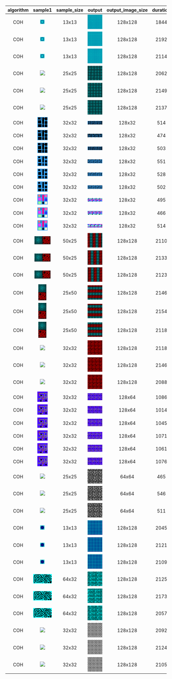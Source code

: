 | algorithm | sample1 | sample_size | output | output_image_size | duration | seed | algorithm_parameters |
|:----:|:----:|:----:|:----:|:----:|:----:|:----:|:----:|
|COH|<img src="Samples/ball.png">|13x13|<img src="ExperimentsCOH1/Output/ball1.png">|128x128|1844|42|neighborhood=3, K=1|
|COH|<img src="Samples/ball.png">|13x13|<img src="ExperimentsCOH1/Output/ball2.png">|128x128|2192|42|neighborhood=4, K=1|
|COH|<img src="Samples/ball.png">|13x13|<img src="ExperimentsCOH1/Output/ball3.png">|128x128|2114|42|neighborhood=5, K=1|
|COH|<img src="Samples/bluehalls.png">|25x25|<img src="ExperimentsCOH1/Output/bluehalls1.png">|128x128|2062|42|neighborhood=1, K=1|
|COH|<img src="Samples/bluehalls.png">|25x25|<img src="ExperimentsCOH1/Output/bluehalls2.png">|128x128|2149|42|neighborhood=2, K=1|
|COH|<img src="Samples/bluehalls.png">|25x25|<img src="ExperimentsCOH1/Output/bluehalls3.png">|128x128|2137|42|neighborhood=3, K=1|
|COH|<img src="Samples/city.png">|32x32|<img src="ExperimentsCOH1/Output/city1.png">|128x32|514|42|neighborhood=3, K=1|
|COH|<img src="Samples/city.png">|32x32|<img src="ExperimentsCOH1/Output/city2.png">|128x32|474|42|neighborhood=4, K=1|
|COH|<img src="Samples/city.png">|32x32|<img src="ExperimentsCOH1/Output/city3.png">|128x32|503|42|neighborhood=5, K=1|
|COH|<img src="Samples/city2.png">|32x32|<img src="ExperimentsCOH1/Output/cityb1.png">|128x32|551|42|neighborhood=3, K=1|
|COH|<img src="Samples/city2.png">|32x32|<img src="ExperimentsCOH1/Output/cityb2.png">|128x32|528|42|neighborhood=4, K=1|
|COH|<img src="Samples/city2.png">|32x32|<img src="ExperimentsCOH1/Output/cityb3.png">|128x32|502|42|neighborhood=5, K=1|
|COH|<img src="Samples/city3.png">|32x32|<img src="ExperimentsCOH1/Output/cityc1.png">|128x32|495|42|neighborhood=3, K=1|
|COH|<img src="Samples/city3.png">|32x32|<img src="ExperimentsCOH1/Output/cityc2.png">|128x32|466|42|neighborhood=4, K=1|
|COH|<img src="Samples/city3.png">|32x32|<img src="ExperimentsCOH1/Output/cityc3.png">|128x32|514|42|neighborhood=5, K=1|
|COH|<img src="Samples/halls_and_foam.png">|50x25|<img src="ExperimentsCOH1/Output/halls_and_foam1.png">|128x128|2110|42|neighborhood=1, K=1|
|COH|<img src="Samples/halls_and_foam.png">|50x25|<img src="ExperimentsCOH1/Output/halls_and_foam2.png">|128x128|2133|42|neighborhood=2, K=1|
|COH|<img src="Samples/halls_and_foam.png">|50x25|<img src="ExperimentsCOH1/Output/halls_and_foam3.png">|128x128|2123|42|neighborhood=3, K=1|
|COH|<img src="Samples/halls_and_foam_v.png">|25x50|<img src="ExperimentsCOH1/Output/halls_and_foam_v1.png">|128x128|2146|42|neighborhood=1, K=1|
|COH|<img src="Samples/halls_and_foam_v.png">|25x50|<img src="ExperimentsCOH1/Output/halls_and_foam_v2.png">|128x128|2154|42|neighborhood=2, K=1|
|COH|<img src="Samples/halls_and_foam_v.png">|25x50|<img src="ExperimentsCOH1/Output/halls_and_foam_v3.png">|128x128|2118|42|neighborhood=3, K=1|
|COH|<img src="Samples/redfoam.png">|32x32|<img src="ExperimentsCOH1/Output/redfoam1.png">|128x128|2118|42|neighborhood=1, K=1|
|COH|<img src="Samples/redfoam.png">|32x32|<img src="ExperimentsCOH1/Output/redfoam2.png">|128x128|2146|42|neighborhood=2, K=1|
|COH|<img src="Samples/redfoam.png">|32x32|<img src="ExperimentsCOH1/Output/redfoam3.png">|128x128|2088|42|neighborhood=3, K=1|
|COH|<img src="Samples/sgraph.png">|32x32|<img src="ExperimentsCOH1/Output/sgraph1.png">|128x64|1086|42|neighborhood=1, K=1|
|COH|<img src="Samples/sgraph.png">|32x32|<img src="ExperimentsCOH1/Output/sgraph2.png">|128x64|1014|42|neighborhood=2, K=1|
|COH|<img src="Samples/sgraph.png">|32x32|<img src="ExperimentsCOH1/Output/sgraph3.png">|128x64|1045|42|neighborhood=3, K=1|
|COH|<img src="Samples/sgraph.png">|32x32|<img src="ExperimentsCOH1/Output/sgraph4.png">|128x64|1071|42|neighborhood=4, K=1|
|COH|<img src="Samples/sgraph.png">|32x32|<img src="ExperimentsCOH1/Output/sgraph5.png">|128x64|1061|42|neighborhood=5, K=1|
|COH|<img src="Samples/sgraph.png">|32x32|<img src="ExperimentsCOH1/Output/sgraph6.png">|128x64|1076|42|neighborhood=6, K=1|
|COH|<img src="Samples/skulls.png">|25x25|<img src="ExperimentsCOH1/Output/skulls1.png">|64x64|465|42|neighborhood=1, K=1|
|COH|<img src="Samples/skulls.png">|25x25|<img src="ExperimentsCOH1/Output/skulls2.png">|64x64|546|42|neighborhood=2, K=1|
|COH|<img src="Samples/skulls.png">|25x25|<img src="ExperimentsCOH1/Output/skulls3.png">|64x64|511|42|neighborhood=3, K=1|
|COH|<img src="Samples/solid_ball.png">|13x13|<img src="ExperimentsCOH1/Output/solid_ball1.png">|128x128|2045|42|neighborhood=3, K=1|
|COH|<img src="Samples/solid_ball.png">|13x13|<img src="ExperimentsCOH1/Output/solid_ball2.png">|128x128|2121|42|neighborhood=4, K=1|
|COH|<img src="Samples/solid_ball.png">|13x13|<img src="ExperimentsCOH1/Output/solid_ball3.png">|128x128|2109|42|neighborhood=5, K=1|
|COH|<img src="Samples/square_spiral.png">|64x32|<img src="ExperimentsCOH1/Output/square_spiral1.png">|128x128|2125|42|neighborhood=1, K=1|
|COH|<img src="Samples/square_spiral.png">|64x32|<img src="ExperimentsCOH1/Output/square_spiral2.png">|128x128|2173|42|neighborhood=2, K=1|
|COH|<img src="Samples/square_spiral.png">|64x32|<img src="ExperimentsCOH1/Output/square_spiral3.png">|128x128|2057|42|neighborhood=3, K=1|
|COH|<img src="Samples/wall.png">|32x32|<img src="ExperimentsCOH1/Output/wall1.png">|128x128|2092|42|neighborhood=1, K=1|
|COH|<img src="Samples/wall.png">|32x32|<img src="ExperimentsCOH1/Output/wall2.png">|128x128|2124|42|neighborhood=2, K=1|
|COH|<img src="Samples/wall.png">|32x32|<img src="ExperimentsCOH1/Output/wall3.png">|128x128|2105|42|neighborhood=3, K=1|

